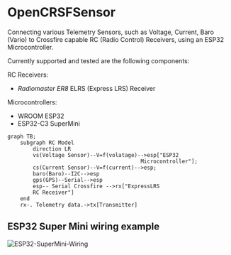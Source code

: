 # OpenCRSFSensor
Connecting various Telemetry Sensors, such as Voltage, Current, Baro (Vario) to Crossfire capable RC (Radio Control) Receivers, using an ESP32
Microcontroller.

Currently supported and tested are the following components:

RC Receivers:
- <em>Radiomaster ER8</em> ELRS (Express LRS) Receiver

Microcontrollers:
- WROOM ESP32
- ESP32-C3 SuperMini

```mermaid
graph TB;
    subgraph RC Model
        direction LR
        vs(Voltage Sensor)--V=f(volatage)-->esp["ESP32
                                          Microcontroller"];
        cs(Current Sensor)--V=f(current)-->esp;
        baro(Baro)--I2C-->esp
        gps(GPS)--Serial-->esp
        esp-- Serial Crossfire -->rx["ExpressLRS
        RC Receiver"]
    end
    rx-. Telemetry data.->tx[Transmitter]
   ```
## ESP32 Super Mini wiring example
![ESP32-SuperMini-Wiring](https://github.com/user-attachments/assets/ae720563-cb10-4579-b841-08db06d07008)
